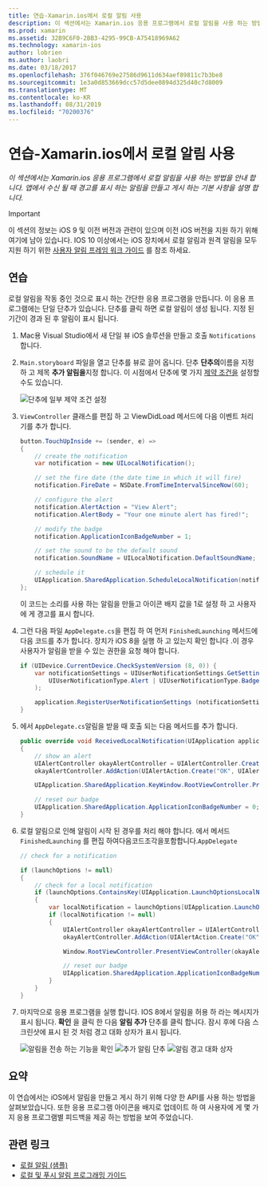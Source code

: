 ```yaml
---
title: 연습-Xamarin.ios에서 로컬 알림 사용
description: 이 섹션에서는 Xamarin.ios 응용 프로그램에서 로컬 알림을 사용 하는 방법을 안내 합니다. 앱에서 수신 될 때 경고를 표시 하는 알림을 만들고 게시 하는 기본 사항을 설명 합니다.
ms.prod: xamarin
ms.assetid: 32B9C6F0-2BB3-4295-99CB-A75418969A62
ms.technology: xamarin-ios
author: lobrien
ms.author: laobri
ms.date: 03/18/2017
ms.openlocfilehash: 376f046769e27586d9611d634aef89811c7b3be8
ms.sourcegitcommit: 1e3a0d853669dcc57d5dee0894d325d40c7d8009
ms.translationtype: MT
ms.contentlocale: ko-KR
ms.lasthandoff: 08/31/2019
ms.locfileid: "70200376"
---
```

# <a name="walkthrough---using-local-notifications-in-xamarinios"></a>연습-Xamarin.ios에서 로컬 알림 사용

_이 섹션에서는 Xamarin.ios 응용 프로그램에서 로컬 알림을 사용 하는 방법을 안내 합니다. 앱에서 수신 될 때 경고를 표시 하는 알림을 만들고 게시 하는 기본 사항을 설명 합니다._

> [!IMPORTANT]
> 이 섹션의 정보는 iOS 9 및 이전 버전과 관련이 있으며 이전 iOS 버전을 지원 하기 위해 여기에 남아 있습니다. IOS 10 이상에서는 iOS 장치에서 로컬 알림과 원격 알림을 모두 지원 하기 위한 [사용자 알림 프레임 워크 가이드](~/ios/platform/user-notifications/index.md) 를 참조 하세요.

## <a name="walkthrough"></a>연습

로컬 알림을 작동 중인 것으로 표시 하는 간단한 응용 프로그램을 만듭니다. 이 응용 프로그램에는 단일 단추가 있습니다. 단추를 클릭 하면 로컬 알림이 생성 됩니다. 지정 된 기간이 경과 된 후 알림이 표시 됩니다.


1. Mac용 Visual Studio에서 새 단일 뷰 iOS 솔루션을 만들고 호출 `Notifications`합니다.
1. `Main.storyboard` 파일을 열고 단추를 뷰로 끌어 옵니다. 단추 **단추의**이름을 지정 하 고 제목 **추가 알림을**지정 합니다. 이 시점에서 단추에 몇 가지 [제약 조건을](~/ios/user-interface/designer/designer-auto-layout.md) 설정할 수도 있습니다. 

    ![](local-notifications-in-ios-walkthrough-images/image3.png "단추에 일부 제약 조건 설정")
1. `ViewController` 클래스를 편집 하 고 ViewDidLoad 메서드에 다음 이벤트 처리기를 추가 합니다.

    ```csharp
    button.TouchUpInside += (sender, e) =>
    {
        // create the notification
        var notification = new UILocalNotification();

        // set the fire date (the date time in which it will fire)
        notification.FireDate = NSDate.FromTimeIntervalSinceNow(60);

        // configure the alert
        notification.AlertAction = "View Alert";
        notification.AlertBody = "Your one minute alert has fired!";

        // modify the badge
        notification.ApplicationIconBadgeNumber = 1;

        // set the sound to be the default sound
        notification.SoundName = UILocalNotification.DefaultSoundName;

        // schedule it
        UIApplication.SharedApplication.ScheduleLocalNotification(notification);
    };
    ```

    이 코드는 소리를 사용 하는 알림을 만들고 아이콘 배지 값을 1로 설정 하 고 사용자에 게 경고를 표시 합니다.

1. 그런 다음 파일 `AppDelegate.cs`을 편집 하 여 먼저 `FinishedLaunching` 메서드에 다음 코드를 추가 합니다. 장치가 iOS 8을 실행 하 고 있는지 확인 합니다 .이 경우 사용자가 알림을 받을 수 있는 권한을 요청 해야 합니다.

    ```csharp
    if (UIDevice.CurrentDevice.CheckSystemVersion (8, 0)) {
        var notificationSettings = UIUserNotificationSettings.GetSettingsForTypes (
            UIUserNotificationType.Alert | UIUserNotificationType.Badge | UIUserNotificationType.Sound, null
        );

        application.RegisterUserNotificationSettings (notificationSettings);
    }
    ```

1. 에서 `AppDelegate.cs`알림을 받을 때 호출 되는 다음 메서드를 추가 합니다.

    ```csharp
    public override void ReceivedLocalNotification(UIApplication application, UILocalNotification notification)
    {
        // show an alert
        UIAlertController okayAlertController = UIAlertController.Create(notification.AlertAction, notification.AlertBody, UIAlertControllerStyle.Alert);
        okayAlertController.AddAction(UIAlertAction.Create("OK", UIAlertActionStyle.Default, null));

        UIApplication.SharedApplication.KeyWindow.RootViewController.PresentViewController(okayAlertController, true, null);

        // reset our badge
        UIApplication.SharedApplication.ApplicationIconBadgeNumber = 0;
    }
    ```

1. 로컬 알림으로 인해 알림이 시작 된 경우를 처리 해야 합니다. 에서 메서드 `FinishedLaunching` 를 편집 하여다음코드조각을포함합니다.`AppDelegate`


    ```csharp
    // check for a notification

    if (launchOptions != null)
    {
        // check for a local notification
        if (launchOptions.ContainsKey(UIApplication.LaunchOptionsLocalNotificationKey))
        {
            var localNotification = launchOptions[UIApplication.LaunchOptionsLocalNotificationKey] as UILocalNotification;
            if (localNotification != null)
            {
                UIAlertController okayAlertController = UIAlertController.Create(localNotification.AlertAction, localNotification.AlertBody, UIAlertControllerStyle.Alert);
                okayAlertController.AddAction(UIAlertAction.Create("OK", UIAlertActionStyle.Default, null));

                Window.RootViewController.PresentViewController(okayAlertController, true, null);

                // reset our badge
                UIApplication.SharedApplication.ApplicationIconBadgeNumber = 0;
            }
        }
    }
    ```

1. 마지막으로 응용 프로그램을 실행 합니다. IOS 8에서 알림을 허용 하 라는 메시지가 표시 됩니다. **확인** 을 클릭 한 다음 **알림 추가** 단추를 클릭 합니다. 잠시 후에 다음 스크린샷에 표시 된 것 처럼 경고 대화 상자가 표시 됩니다.

    ![](local-notifications-in-ios-walkthrough-images/image0.png "알림을 전송 하는 기능을 확인") ![](local-notifications-in-ios-walkthrough-images/image1.png "추가 알림 단추") ![](local-notifications-in-ios-walkthrough-images/image2.png "알림 경고 대화 상자")

## <a name="summary"></a>요약

이 연습에서는 iOS에서 알림을 만들고 게시 하기 위해 다양 한 API를 사용 하는 방법을 살펴보았습니다. 또한 응용 프로그램 아이콘을 배지로 업데이트 하 여 사용자에 게 몇 가지 응용 프로그램별 피드백을 제공 하는 방법을 보여 주었습니다.


## <a name="related-links"></a>관련 링크

- [로컬 알림 (샘플)](https://docs.microsoft.com/samples/xamarin/ios-samples/localnotifications)
- [로컬 및 푸시 알림 프로그래밍 가이드](https://developer.apple.com/library/prerelease/content/documentation/NetworkingInternet/Conceptual/RemoteNotificationsPG/)
